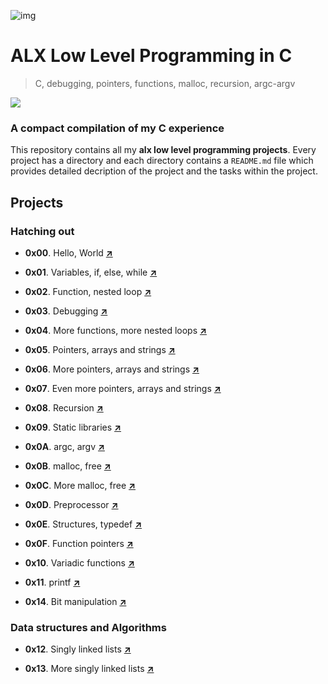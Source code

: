
![img](https://assets.imaginablefutures.com/media/images/ALX_Logo.max-200x150.png)

# ALX Low Level Programming in C

>C, debugging, pointers, functions, malloc, recursion, argc-argv

![](https://s3.amazonaws.com/intranet-projects-files/holbertonschool-low_level_programming/216/IMG_2410.JPG)


### A compact compilation of my C experience

This repository contains all my **alx low level programming projects**. Every project has a directory and each directory contains a `README.md` file which provides detailed decription of the project and the tasks within the project.

## Projects

### Hatching out

- **0x00**. Hello, World [**↗**](0x00-hello_world)

- **0x01**. Variables, if, else, while [**↗**](0x01-variables_if_else_while)

- **0x02**. Function, nested loop [**↗**](0x02-functions_nested_loops)

- **0x03**. Debugging [**↗**](0x03-debugging)

- **0x04**. More functions, more nested loops [**↗**](0x04-more_functions_nested_loops)

- **0x05**. Pointers, arrays and strings [**↗**](0x05-pointers_arrays_strings)

- **0x06**. More pointers, arrays and strings [**↗**](0x06-pointers_arrays_strings)

- **0x07**. Even more pointers, arrays and strings [**↗**](0x07-pointers_arrays_strings) 

- **0x08**. Recursion [**↗**](0x08-recursion)

- **0x09**. Static libraries [**↗**](0x09-static_libraries)

- **0x0A**. argc, argv [**↗**](0x0A-argc_argv)

- **0x0B**. malloc, free [**↗**](0x0B-malloc_free)

- **0x0C**. More malloc, free [**↗**](0x0C-more_malloc_free)

- **0x0D**. Preprocessor [**↗**](0x0D-preprocessor)

- **0x0E**. Structures, typedef [**↗**](0x0E-structures_typedef)

- **0x0F**. Function pointers [**↗**](0x0F-function_pointers)

- **0x10**. Variadic functions [**↗**](0x10-variadic_functions)

- **0x11**. printf [**↗**](https://github.com/mcsavvy/printf)

- **0x14**. Bit manipulation [**↗**](0x14-bit_manipulation)

### Data structures and Algorithms

- **0x12**. Singly linked lists [**↗**](0x12-singly_linked_lists)

- **0x13**. More singly linked lists [**↗**](0x13-more_singly_linked_lists)
